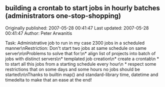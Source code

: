 ## building a crontab to start jobs in hourly batches (administrators one-stop-shopping)

Originally published: 2007-05-28 00:41:47
Last updated: 2007-05-28 00:41:47
Author: Peter Arwanitis

Task: Administrative job to run in my case 2300 jobs in a scheduled manner\nRestriction: Don't start two jobs at same schedule on same server\n\nProblems to solve that for:\n* align list of projects into batch of jobs with distinct servers\n* templated job creation\n* create a crontab\n * to start all this jobs from a starting schedule every hour\n * respect some restrictions that on some days and some hours no jobs should be started\n\nThanks to builtin map() and standard-library time, datetime and timedelta to make that an ease at the end!